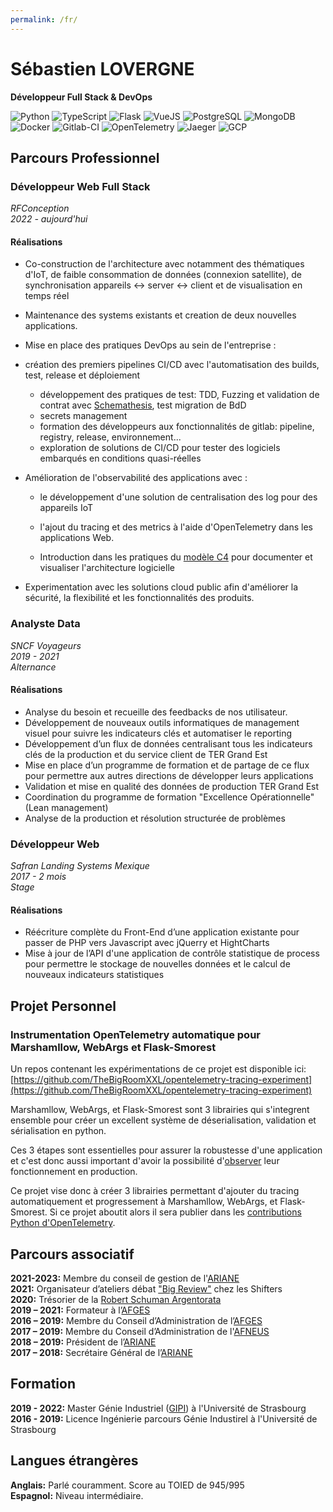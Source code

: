 ```yaml
---
permalink: /fr/
---
```


# Sébastien LOVERGNE
**Développeur Full Stack & DevOps**

![Python](https://img.shields.io/badge/Python-blue?logo=python&logoColor=white)
![TypeScript](https://img.shields.io/badge/TypeScript-blue?logo=typescript&logoColor=white)
![Flask](https://img.shields.io/badge/Flask-grey?logo=flask&logoColor=white)
![VueJS](https://img.shields.io/badge/VueJS-mediumseagreen?logo=vuedotjs&logoColor=white)
![PostgreSQL](https://img.shields.io/badge/PostgreSQL-steelblue?logo=postgresql&logoColor=white)
![MongoDB](https://img.shields.io/badge/MongoDB-limegreen?logo=mongodb&logoColor=white)
![Docker](https://img.shields.io/badge/Docker-dodgerblue?logo=docker&logoColor=white)
![Gitlab-CI](https://img.shields.io/badge/Gitlab--CI-orange?logo=gitlab&logoColor=white)
![OpenTelemetry](https://img.shields.io/badge/OpenTelemetry-darkslateblue?logo=opentelemetry&logoColor=white)
![Jaeger](https://img.shields.io/badge/Jaeger-darkturquoise?logo=jaeger&logoColor=white)
![GCP](https://img.shields.io/badge/GCP-dodgerblue?logo=googlecloud&logoColor=white)

## Parcours Professionnel

### Développeur Web Full Stack
*RFConception*  
*2022 - aujourd'hui*  

#### Réalisations

- Co-construction de l'architecture avec notamment des thématiques d'IoT, de faible
consommation de données (connexion satellite), de synchronisation appareils <-> server <->
client et de visualisation en temps réel

- Maintenance des systems existants et creation de deux nouvelles applications.

- Mise en place des pratiques DevOps au sein de l'entreprise :
- création des premiers pipelines CI/CD avec l'automatisation des builds, test,
    release et déploiement
  - développement des pratiques de test: TDD, Fuzzing et validation de contrat avec
    [Schemathesis](https://github.com/schemathesis/schemathesis), test migration de BdD
  - secrets management
  - formation des développeurs aux fonctionnalités de gitlab: pipeline, registry,
    release, environnement...
  - exploration de solutions de CI/CD pour tester des logiciels embarqués en conditions
    quasi-réelles

- Amélioration de l'observabilité des applications avec :
  - le développement d'une solution de centralisation des log pour des appareils IoT
  - l'ajout du tracing et des metrics à l'aide d'OpenTelemetry dans les applications
  Web.

  - Introduction dans les pratiques du [modèle C4](https://c4model.com/) pour documenter et visualiser
l'architecture logicielle

- Experimentation avec les solutions cloud public afin d'améliorer la sécurité, la flexibilité
et les fonctionnalités des produits.

### Analyste Data

*SNCF Voyageurs*  
*2019 - 2021*  
*Alternance*  

#### Réalisations

- Analyse du besoin et recueille des feedbacks de nos utilisateur.
- Développement de nouveaux outils informatiques de management visuel pour suivre les
indicateurs clés et automatiser le reporting
- Développement d’un flux de données centralisant tous les indicateurs clés de la
production et du service client de TER Grand Est
- Mise en place d’un programme de formation et de partage de ce flux pour permettre aux
autres directions de développer leurs applications
- Validation et mise en qualité des données de production TER Grand Est
- Coordination du programme de formation "Excellence Opérationnelle" (Lean management)
- Analyse de la production et résolution structurée de problèmes


### Développeur Web

*Safran Landing Systems Mexique*  
*2017 - 2 mois*  
*Stage*  

#### Réalisations

- Réécriture complète du Front-End d’une application existante pour passer de PHP vers Javascript
avec jQuerry et HightCharts
- Mise à jour de l’API d'une application de contrôle statistique de process pour permettre le
stockage de nouvelles données et le calcul de nouveaux indicateurs statistiques


## Projet Personnel

### Instrumentation OpenTelemetry automatique pour Marshamllow, WebArgs et Flask-Smorest

Un repos contenant les expérimentations de ce projet est disponible ici:
[https://github.com/TheBigRoomXXL/opentelemetry-tracing-experiment](https://github.com/TheBigRoomXXL/opentelemetry-tracing-experiment)

Marshamllow, WebArgs, et Flask-Smorest sont 3 librairies qui s'integrent ensemble pour
créer un excellent système de déserialisation, validation et sérialisation en python.

Ces 3 étapes sont essentielles pour assurer la robustesse d'une application et c'est
donc aussi important d'avoir la possibilité d'[observer](https://docs.honeycomb.io/concepts/learning-about-observability/)
leur fonctionnement en production.

Ce projet vise donc à créer 3 librairies permettant d'ajouter du tracing automatiquement
et progressement à Marshamllow, WebArgs, et Flask-Smorest. Si ce projet aboutit alors
il sera publier dans les [contributions Python d'OpenTelemetry](https://github.com/open-telemetry/opentelemetry-python-contrib).


## Parcours associatif

**2021-2023:** Membre du conseil de gestion de l'[ARIANE](https://physique-ingenierie.unistra.fr/scolarite-vie-etudiante/amicale-des-etudiants-ariane)  
**2021:** Organisateur d’ateliers débat ["Big Review"](https://wiki.theshifters.org/index.php?title=Big_Review) chez les Shifters  
**2020:** Trésorier de la [Robert Schuman Argentorata](http://www.rsa-strasbourg.eu/)  
**2019 – 2021:** Formateur à l’[AFGES](https://afges.org/)  
**2016 – 2019:** Membre du Conseil d’Administration de l’[AFGES](https://afges.org/)  
**2017 – 2019:** Membre du Conseil d’Administration de l'[AFNEUS](https://afneus.org/)  
**2018 – 2019:** Président de l’[ARIANE](https://physique-ingenierie.unistra.fr/scolarite-vie-etudiante/amicale-des-etudiants-ariane)  
**2017 – 2018:** Secrétaire Général de l’[ARIANE](https://physique-ingenierie.unistra.fr/scolarite-vie-etudiante/amicale-des-etudiants-ariane)  

## Formation
**2019 - 2022:** Master Génie Industriel ([GIPI](https://physique-ingenierie.unistra.fr/formations/masters/genie-industriel/production-industrielle-gipi)) 
à l'Université de Strasbourg  
**2016 - 2019:** Licence Ingénierie parcours Génie Industirel à l'Université de Strasbourg  


## Langues étrangères

**Anglais:** Parlé couramment. Score au TOIED de 945/995  
**Espagnol:** Niveau intermédiaire. 
